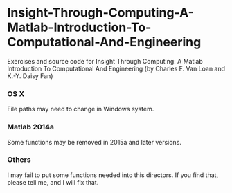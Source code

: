 # Insight-Through-Computing-A-Matlab-Introduction-To-Computational-And-Engineering
Exercises and source code for Insight Through Computing: A Matlab Introduction To Computational And Engineering (by Charles F. Van Loan and K.-Y. Daisy Fan)

###  OS X
File paths may need to change in Windows system.

### Matlab 2014a
Some functions may be removed in 2015a and later versions.

### Others
I may fail to put some functions needed into this directors. If you find that, please tell me, and I will fix that.
